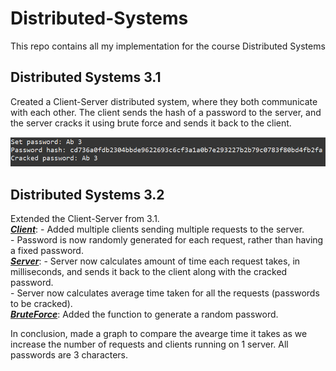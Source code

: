 # Distributed-Systems
This repo contains all my implementation for the course Distributed Systems  

## Distributed Systems 3.1

Created a Client-Server distributed system, where they both communicate with each other. The client sends the hash of a password to the server, and the server cracks it using brute force and sends it back to the client.

![Distributed Systems 3.1](https://github.com/abdullahhkhann/Distributed-Systems/blob/e9c38e91d5c72e65cc6f447284444f4b5e364764/Distributed%20Systems%203.1/image.png)  

## Distributed Systems 3.2

Extended the Client-Server from 3.1.  
***<u>Client</u>***: - Added multiple clients sending multiple requests to the server.  
                     - Password is now randomly generated for each request, rather than having a fixed password.  
***<u>Server</u>***: - Server now calculates amount of time each request takes, in milliseconds, and sends it back to the client along with the cracked password.  
                     - Server now calculates average time taken for all the requests (passwords to be cracked).  
***<u>BruteForce</u>***: Added the function to generate a random password.  

In conclusion, made a graph to compare the avearge time it takes as we increase the number of requests and clients running on 1 server. All passwords are 3 characters.  

